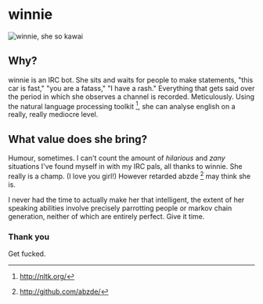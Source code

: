 # winnie

![winnie, she so kawai](https://raw.github.com/jmkogut/winnie/master/doc/mascotu.jpg?raw=true)

## Why?

winnie is an IRC bot. She sits and waits for people to make statements, "this car is fast," "you are a fatass," "I have a rash." Everything that gets said over the period in which she observes a channel is recorded. Meticulously. Using the natural language processing toolkit [^1], she can analyse english on a really, really mediocre level. 


## What value does she bring?

Humour, sometimes. I can't count the amount of *hilarious* and _zany_ situations I've found myself in with my IRC pals, all thanks to winnie. She really is a champ. (I love you girl!) However retarded abzde [^2] may think she is.

I never had the time to actually make her that intelligent, the extent of her speaking abilities involve precisely parrotting people or markov chain generation, neither of which are entirely perfect. Give it time.

### Thank you

Get fucked.

[^1]: http://nltk.org/
[^2]: http://github.com/abzde/
